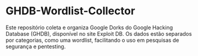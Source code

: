 # GHDB-Wordlist-Collector

Este repositório coleta e organiza Google Dorks do Google Hacking Database (GHDB), disponível no site Exploit DB. Os dados estão separados por categorias, como uma wordlist, facilitando o uso em pesquisas de segurança e pentesting.
